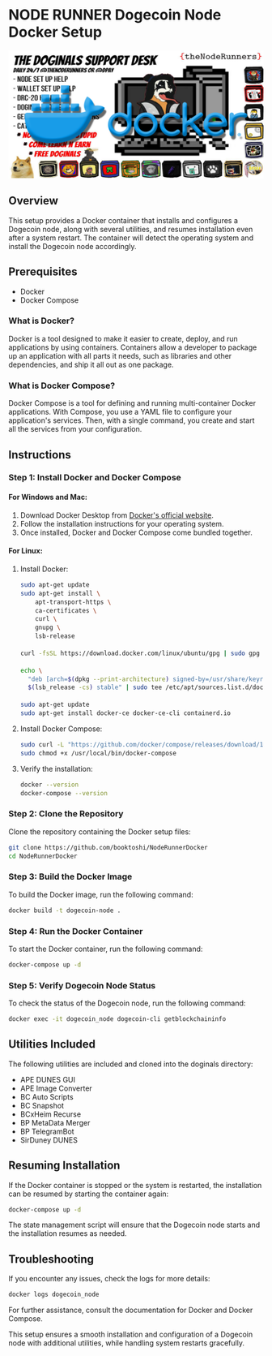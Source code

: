 
# NODE RUNNER Dogecoin Node Docker Setup

![Node Runners](images/docker.png)

## Overview

This setup provides a Docker container that installs and configures a Dogecoin node, along with several utilities, and resumes installation even after a system restart. The container will detect the operating system and install the Dogecoin node accordingly.

## Prerequisites

- Docker
- Docker Compose

### What is Docker?

Docker is a tool designed to make it easier to create, deploy, and run applications by using containers. Containers allow a developer to package up an application with all parts it needs, such as libraries and other dependencies, and ship it all out as one package.

### What is Docker Compose?

Docker Compose is a tool for defining and running multi-container Docker applications. With Compose, you use a YAML file to configure your application's services. Then, with a single command, you create and start all the services from your configuration.

## Instructions

### Step 1: Install Docker and Docker Compose

#### For Windows and Mac:

1. Download Docker Desktop from [Docker's official website](https://www.docker.com/products/docker-desktop).
2. Follow the installation instructions for your operating system.
3. Once installed, Docker and Docker Compose come bundled together.

#### For Linux:

1. Install Docker:

   ```sh
   sudo apt-get update
   sudo apt-get install \
       apt-transport-https \
       ca-certificates \
       curl \
       gnupg \
       lsb-release

   curl -fsSL https://download.docker.com/linux/ubuntu/gpg | sudo gpg --dearmor -o /usr/share/keyrings/docker-archive-keyring.gpg

   echo \
     "deb [arch=$(dpkg --print-architecture) signed-by=/usr/share/keyrings/docker-archive-keyring.gpg] https://download.docker.com/linux/ubuntu \
     $(lsb_release -cs) stable" | sudo tee /etc/apt/sources.list.d/docker.list > /dev/null

   sudo apt-get update
   sudo apt-get install docker-ce docker-ce-cli containerd.io
   ```

2. Install Docker Compose:

   ```sh
   sudo curl -L "https://github.com/docker/compose/releases/download/1.29.2/docker-compose-$(uname -s)-$(uname -m)" -o /usr/local/bin/docker-compose
   sudo chmod +x /usr/local/bin/docker-compose
   ```

3. Verify the installation:

   ```sh
   docker --version
   docker-compose --version
   ```

### Step 2: Clone the Repository

Clone the repository containing the Docker setup files:

```sh
git clone https://github.com/booktoshi/NodeRunnerDocker
cd NodeRunnerDocker
```

### Step 3: Build the Docker Image

To build the Docker image, run the following command:

```sh
docker build -t dogecoin-node .
```

### Step 4: Run the Docker Container

To start the Docker container, run the following command:

```sh
docker-compose up -d
```

### Step 5: Verify Dogecoin Node Status

To check the status of the Dogecoin node, run the following command:

```sh
docker exec -it dogecoin_node dogecoin-cli getblockchaininfo
```

## Utilities Included

The following utilities are included and cloned into the doginals directory:

- APE DUNES GUI
- APE Image Converter
- BC Auto Scripts
- BC Snapshot
- BCxHeim Recurse
- BP MetaData Merger
- BP TelegramBot
- SirDuney DUNES

## Resuming Installation

If the Docker container is stopped or the system is restarted, the installation can be resumed by starting the container again:

```sh
docker-compose up -d
```

The state management script will ensure that the Dogecoin node starts and the installation resumes as needed.

## Troubleshooting

If you encounter any issues, check the logs for more details:

```sh
docker logs dogecoin_node
```

For further assistance, consult the documentation for Docker and Docker Compose.

This setup ensures a smooth installation and configuration of a Dogecoin node with additional utilities, while handling system restarts gracefully.
